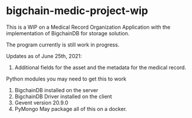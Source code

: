 # bigchain-medic-project-wip
This is a WIP on a Medical Record Organization Application with the implementation of BigchainDB for storage solution.

The program currently is still work in progress.

Updates as of June 25th, 2021:
1. Additional fields for the asset and the metadata for the medical record.

Python modules you may need to get this to work
1. BigchainDB installed on the server
2. BigchainDB Driver installed on the client
3. Gevent version 20.9.0
4. PyMongo
May package all of this on a docker.
